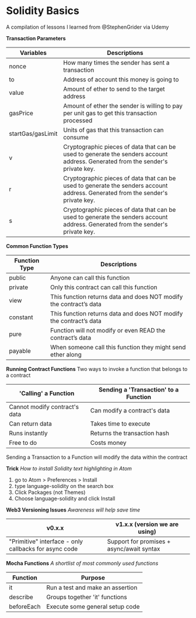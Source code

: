 # Solidity Basics
A compilation of lessons I learned from @StephenGrider via Udemy


**Transaction Parameters**

| Variables  | Descriptions |
| ------------- | ------------- |
| nonce  | How many times the sender has sent a transaction  |
| to  | Address of account this money is going to  |
| value  | Amount of ether to send to the target address  |
| gasPrice  | Amount of ether the sender is willing to pay per unit gas to get this transaction processed  |
| startGas/gasLimit  | Units of gas that this transaction can consume  |
| v  | Cryptographic pieces of data that can be used to generate the senders account address. Generated from the sender's private key.  |
| r  | Cryptographic pieces of data that can be used to generate the senders account address. Generated from the sender's private key.  |
| s  | Cryptographic pieces of data that can be used to generate the senders account address. Generated from the sender's private key.  |


**Common Function Types**

| Function Type  | Descriptions |
| ------------- | ------------- |
|  public  |  Anyone can call this function  |
|  private  |  Only this contract can call this function  |
|  view  |  This function returns data and does NOT modify the contract’s data  |
|  constant  |  This function returns data and does NOT modify the contract’s data  |
|  pure  |  Function will not modify or even READ the contract’s data  |
|  payable  |  When someone call this function they might send ether along  |


**Running Contract Functions**
Two ways to invoke a function that belongs to a contract

|  'Calling' a Function  | Sending a 'Transaction' to a Function  |
| ------------- | ------------- |
|  Cannot modify contract's data  |  Can modify a contract's data  |
|  Can return data  |  Takes time to execute  |
|  Runs instantly  |  Returns the transaction hash  |
|  Free to do  |  Costs money  |

Sending a Transaction to a Function will modify the data within the contract


**Trick**
*How to install Solidity text highlighting in Atom*
1. go to Atom > Preferences > Install
2. type language-solidity on the search box
3. Click Packages (not Themes)
4. Choose language-solidity and click Install


**Web3 Versioning Issues**
*Awareness will help save time*

|  v0.x.x  | v1.x.x (version we are using) |
| ------------- | ------------- |
|  "Primitive" interface - only callbacks for async code  |  Support for promises + async/await syntax  |


**Mocha Functions**
*A shortlist of most commonly used functions*

|  Function  | Purpose |
| ------------- | ------------- |
|  it  |  Run a test and make an assertion  |
|  describe  |  Groups together 'it' functions  |
|  beforeEach  |  Execute some general setup code  |
